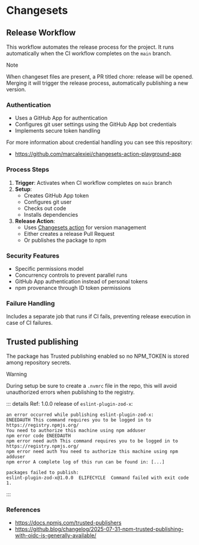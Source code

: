 # Changesets

## Release Workflow

This workflow automates the release process for the project.
It runs automatically when the CI workflow completes on the `main` branch.

> [!NOTE]
> When changeset files are present, a PR titled chore: release will be opened.
> Merging it will trigger the release process, automatically publishing a new version.

### Authentication

- Uses a GitHub App for authentication
- Configures git user settings using the GitHub App bot credentials
- Implements secure token handling

For more information about credential handling you can see this repository:

- <https://github.com/marcalexiei/changesets-action-playground-app>

### Process Steps

1. **Trigger**: Activates when CI workflow completes on `main` branch
2. **Setup**:
   - Creates GitHub App token
   - Configures git user
   - Checks out code
   - Installs dependencies
3. **Release Action**:
   - Uses [Changesets action](https://github.com/changesets/action) for version management
   - Either creates a release Pull Request
   - Or publishes the package to npm

### Security Features

- Specific permissions model
- Concurrency controls to prevent parallel runs
- GitHub App authentication instead of personal tokens
- npm provenance through ID token permissions

### Failure Handling

Includes a separate job that runs if CI fails,
preventing release execution in case of CI failures.

## Trusted publishing

The package has Trusted publishing enabled so no NPM_TOKEN is stored
among repository secrets.

> [!WARNING]
> During setup be sure to create a `.nvmrc` file in the repo,
> this will avoid unauthorized errors when publishing to the registry.
>
> ::: details Ref: 1.0.0 release of `eslint-plugin-zod-x`:
>
> ```text
> an error occurred while publishing eslint-plugin-zod-x:
> ENEEDAUTH This command requires you to be logged in to https://registry.npmjs.org/
> You need to authorize this machine using npm adduser
> npm error code ENEEDAUTH
> npm error need auth This command requires you to be logged in to https://registry.npmjs.org/
> npm error need auth You need to authorize this machine using npm adduser
> npm error A complete log of this run can be found in: [...]
>
> packages failed to publish:
> eslint-plugin-zod-x@1.0.0  ELIFECYCLE  Command failed with exit code 1.
> ```
>
> :::

### References

- <https://docs.npmjs.com/trusted-publishers>
- <https://github.blog/changelog/2025-07-31-npm-trusted-publishing-with-oidc-is-generally-available/>
